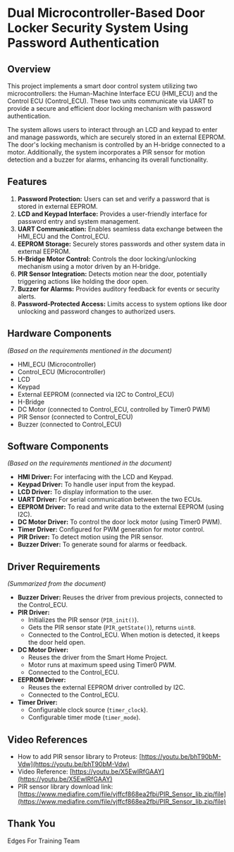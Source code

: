 # Dual Microcontroller-Based Door Locker Security System Using Password Authentication

## Overview

This project implements a smart door control system utilizing two microcontrollers: the Human-Machine Interface ECU (HMI_ECU) and the Control ECU (Control_ECU). These two units communicate via UART to provide a secure and efficient door locking mechanism with password authentication.

The system allows users to interact through an LCD and keypad to enter and manage passwords, which are securely stored in an external EEPROM. The door's locking mechanism is controlled by an H-bridge connected to a motor. Additionally, the system incorporates a PIR sensor for motion detection and a buzzer for alarms, enhancing its overall functionality.

## Features

1.  **Password Protection:** Users can set and verify a password that is stored in external EEPROM.
2.  **LCD and Keypad Interface:** Provides a user-friendly interface for password entry and system management.
3.  **UART Communication:** Enables seamless data exchange between the HMI_ECU and the Control_ECU.
4.  **EEPROM Storage:** Securely stores passwords and other system data in external EEPROM.
5.  **H-Bridge Motor Control:** Controls the door locking/unlocking mechanism using a motor driven by an H-bridge.
6.  **PIR Sensor Integration:** Detects motion near the door, potentially triggering actions like holding the door open.
7.  **Buzzer for Alarms:** Provides auditory feedback for events or security alerts.
8.  **Password-Protected Access:** Limits access to system options like door unlocking and password changes to authorized users.

## Hardware Components

*(Based on the requirements mentioned in the document)*

* HMI_ECU (Microcontroller)
* Control_ECU (Microcontroller)
* LCD
* Keypad
* External EEPROM (connected via I2C to Control_ECU)
* H-Bridge
* DC Motor (connected to Control_ECU, controlled by Timer0 PWM)
* PIR Sensor (connected to Control_ECU)
* Buzzer (connected to Control_ECU)

## Software Components

*(Based on the requirements mentioned in the document)*

* **HMI Driver:** For interfacing with the LCD and Keypad.
* **Keypad Driver:** To handle user input from the keypad.
* **LCD Driver:** To display information to the user.
* **UART Driver:** For serial communication between the two ECUs.
* **EEPROM Driver:** To read and write data to the external EEPROM (using I2C).
* **DC Motor Driver:** To control the door lock motor (using Timer0 PWM).
* **Timer Driver:** Configured for PWM generation for motor control.
* **PIR Driver:** To detect motion using the PIR sensor.
* **Buzzer Driver:** To generate sound for alarms or feedback.

## Driver Requirements

*(Summarized from the document)*

* **Buzzer Driver:** Reuses the driver from previous projects, connected to the Control_ECU.
* **PIR Driver:**
    * Initializes the PIR sensor (`PIR_init()`).
    * Gets the PIR sensor state (`PIR_getState()`), returns `uint8`.
    * Connected to the Control_ECU. When motion is detected, it keeps the door held open.
* **DC Motor Driver:**
    * Reuses the driver from the Smart Home Project.
    * Motor runs at maximum speed using Timer0 PWM.
    * Connected to the Control_ECU.
* **EEPROM Driver:**
    * Reuses the external EEPROM driver controlled by I2C.
    * Connected to the Control_ECU.
* **Timer Driver:**
    * Configurable clock source (`timer_clock`).
    * Configurable timer mode (`timer_mode`).

## Video References

* How to add PIR sensor library to Proteus: [https://youtu.be/bhT90bM-Vdw](https://youtu.be/bhT90bM-Vdw)
* Video Reference: [https://youtu.be/X5EwIRfGAAY](https://youtu.be/X5EwIRfGAAY)
* PIR sensor library download link: [https://www.mediafire.com/file/vjffcf868ea2fbi/PIR_Sensor_lib.zip/file](https://www.mediafire.com/file/vjffcf868ea2fbi/PIR_Sensor_lib.zip/file)

## Thank You

Edges For Training Team
